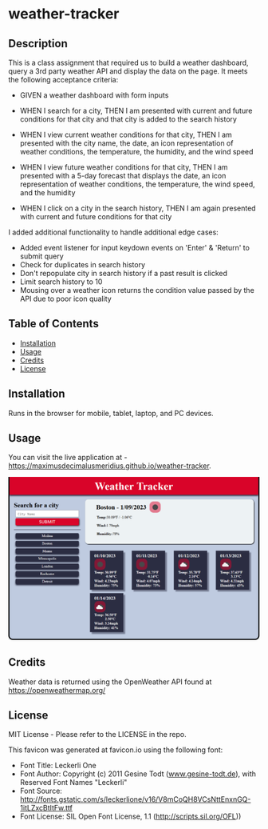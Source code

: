 # weather-tracker

## Description

This is a class assignment that required us to build a weather dashboard, query a 3rd party weather API and display the data on the page.  It meets the following acceptance criteria:

- GIVEN a weather dashboard with form inputs

- WHEN I search for a city, THEN I am presented with current and future conditions for that city and that city is added to the search history
- WHEN I view current weather conditions for that city, THEN I am presented with the city name, the date, an icon representation of weather conditions, the temperature, the humidity, and the wind speed
- WHEN I view future weather conditions for that city, THEN I am presented with a 5-day forecast that displays the date, an icon representation of weather conditions, the temperature, the wind speed, and the humidity
- WHEN I click on a city in the search history, THEN I am again presented with current and future conditions for that city

I added additional functionality to handle additional edge cases:
- Added event listener for input keydown events on 'Enter' & 'Return' to submit query
- Check for duplicates in search history
- Don't repopulate city in search history if a past result is clicked
- Limit search history to 10
- Mousing over a weather icon returns the condition value passed by the API due to poor icon quality

## Table of Contents

- [Installation](#installation)
- [Usage](#usage)
- [Credits](#credits)
- [License](#license)

## Installation

Runs in the browser for mobile, tablet, laptop, and PC devices.

## Usage

You can visit the live application at - https://maximusdecimalusmeridius.github.io/weather-tracker.



![site-thumbnail](./assets/images/site-thumbnail.png "Website Thumbnail")

## Credits
Weather data is returned using the OpenWeather API found at https://openweathermap.org/

## License

MIT License - Please refer to the LICENSE in the repo.

This favicon was generated at favicon.io using the following font:
- Font Title: Leckerli One
- Font Author: Copyright (c) 2011 Gesine Todt (www.gesine-todt.de), with Reserved Font Names "Leckerli"
- Font Source: http://fonts.gstatic.com/s/leckerlione/v16/V8mCoQH8VCsNttEnxnGQ-1itLZxcBtItFw.ttf
- Font License: SIL Open Font License, 1.1 (http://scripts.sil.org/OFL))
